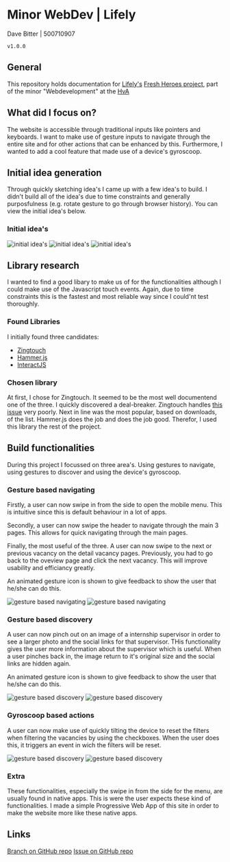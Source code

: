 # Minor WebDev | Lifely
Dave Bitter | 500710907

    v1.0.0

## General
This repository holds documentation for [Lifely's](https://lifely.nl/) [Fresh Heroes project](https://freshheroes.com/), part of the minor "Webdevelopment" at the [HvA](http://www.hva.nl/)

## What did I focus on?
The website is accessible through traditional inputs like pointers and keyboards. I want to make use of gesture inputs to navigate through the entire site and for other actions that can be enhanced by this. Furthermore, I wanted to add a cool feature that made use of a device's gyroscoop. 

## Initial idea generation
Through quickly sketching idea's I came up with a few idea's to build. I didn't build all of the idea's due to time constraints and generally purposfulness (e.g. rotate gesture to go through browser history). You can view the initial idea's below.

### Initial idea's
![initial idea's](https://raw.githubusercontent.com/DaveBitter/minor-webdev_lifely/develop/images/idea_0.png)
![initial idea's](https://raw.githubusercontent.com/DaveBitter/minor-webdev_lifely/develop/images/idea_1.png)
![initial idea's](https://raw.githubusercontent.com/DaveBitter/minor-webdev_lifely/develop/images/idea_2.png)

## Library research
I wanted to find a good libary to make us of for the functionalities although I could make use of the Javascript touch events. Again, due to time constraints this is the fastest and most reliable way since I could'nt test thoroughly. 

### Found Libraries
I initially found three candidates:
* [Zingtouch](https://www.npmjs.com/package/zingtouch)
* [Hammer.js](https://www.npmjs.com/package/hammerjs)
* [InteractJS](https://www.npmjs.com/package/interactjs)

### Chosen library
At first, I chose for Zingtouch. It seemed to be the most well documentend one of the three. I quickly discovered a deal-breaker. Zingtouch handles [this issue](https://www.chromestatus.com/features/5093566007214080) very poorly. Next in line was the most popular, based on downloads, of the list. Hammer.js does the job and does the job good. Therefor, I used this library the rest of the project.

## Build functionalities
During this project I focussed on three area's. Using gestures to navigate, using gestures to discover and using the device's gyroscoop.

### Gesture based navigating
Firstly, a user can now swipe in from the side to open the mobile menu. This is intuitive since this is default behaviour in a lot of apps. 

Secondly, a user can now swipe the header to navigate through the main 3 pages. This allows for quick navigating through the main pages.

Finally, the most useful of the three. A user can now swipe to the next or previous vacancy on the detail vacancy pages. Previously, you had to go back to the oveview page and click the next vacancy. This will improve usability and efficiancy greatly.

An animated gesture icon is shown to give feedback to show the user that he/she can do this.

![gesture based navigating](https://raw.githubusercontent.com/DaveBitter/minor-webdev_lifely/develop/images/screenshot_0.png)
![gesture based navigating](https://raw.githubusercontent.com/DaveBitter/minor-webdev_lifely/develop/images/screenshot_1.png)

### Gesture based discovery
A user can now pinch out on an image of a internship supervisor in order to see a larger photo and the social links for that supervisor. THis functionality gives the user more information about the supervisor which is useful. When a user pinches back in, the image return to it's original size and the social links are hidden again.

An animated gesture icon is shown to give feedback to show the user that he/she can do this.

![gesture based discovery](https://raw.githubusercontent.com/DaveBitter/minor-webdev_lifely/develop/images/screenshot_2.png)
![gesture based discovery](https://raw.githubusercontent.com/DaveBitter/minor-webdev_lifely/develop/images/screenshot_3.png)


### Gyroscoop based actions
A user can now make use of quickly tilting the device to reset the filters when filtering the vacancies by using the checkboxes. When the user does this, it triggers an event in wich the filters will be reset.

![gesture based discovery](https://raw.githubusercontent.com/DaveBitter/minor-webdev_lifely/develop/images/screenshot_4.png)
![gesture based discovery](https://raw.githubusercontent.com/DaveBitter/minor-webdev_lifely/develop/images/screenshot_5.png)

### Extra
These functionalities, especially the swipe in from the side for the menu, are usually found in native apps. This is were the user expects these kind of functionalities. I made a simple Progressive Web App of this site in order to make the website more like these native apps.

## Links
[Branch on GitHub repo](https://github.com/peterpeerdeman/freshheroes-cmd/tree/feature/gestures)
[Issue on GitHub repo](https://github.com/peterpeerdeman/freshheroes-cmd/issues/7)
